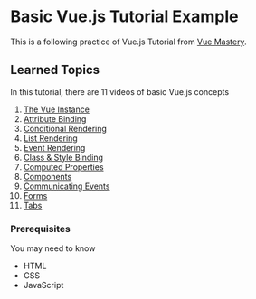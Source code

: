# Basic Vue.js Tutorial Example

This is a following practice of Vue.js Tutorial from [Vue Mastery](https://www.vuemastery.com/courses/intro-to-vue-js).


## Learned Topics

In this tutorial, there are 11 videos of basic Vue.js concepts

1. [The Vue Instance](https://www.vuemastery.com/courses/intro-to-vue-js/vue-instance)
2. [Attribute Binding](https://www.vuemastery.com/courses/intro-to-vue-js/attribute-binding)
3. [Conditional Rendering](https://www.vuemastery.com/courses/intro-to-vue-js/attribute-binding)
4. [List Rendering](https://www.vuemastery.com/courses/intro-to-vue-js/list-rendering)
5. [Event Rendering](https://www.vuemastery.com/courses/intro-to-vue-js/event-handling)
6. [Class & Style Binding](https://www.vuemastery.com/courses/intro-to-vue-js/class-&-style-binding)
7. [Computed Properties](https://www.vuemastery.com/courses/intro-to-vue-js/vue-computed-properties)
8. [Components](https://www.vuemastery.com/courses/intro-to-vue-js/components)
9. [Communicating Events](https://www.vuemastery.com/courses/intro-to-vue-js/communicating-events)
10. [Forms](https://www.vuemastery.com/courses/intro-to-vue-js/forms)
11. [Tabs](https://www.vuemastery.com/courses/intro-to-vue-js/tabs)


### Prerequisites

You may need to know

* HTML
* CSS
* JavaScript